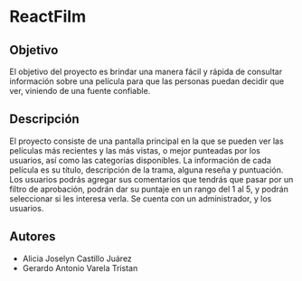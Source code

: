 # ReactFilm

## Objetivo
El objetivo del proyecto es brindar una manera fácil y rápida de consultar información sobre una película para que las personas puedan decidir que ver, viniendo de una fuente confiable.

## Descripción
El proyecto consiste de una pantalla principal en la que se pueden ver las películas más recientes y las más vistas, o mejor punteadas por los usuarios, así como las categorías disponibles.
La información de cada película es su título, descripción de la trama, alguna reseña y puntuación.
Los usuarios podrás agregar sus comentarios que tendrás que pasar por un filtro de aprobación, podrán dar su puntaje en un rango del 1 al 5, y podrán seleccionar si les interesa verla.
Se cuenta con un administrador, y los usuarios.

## Autores
- Alicia Joselyn Castillo Juárez
- Gerardo Antonio Varela Tristan

